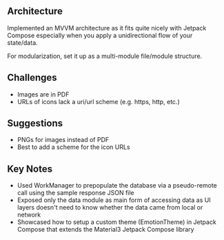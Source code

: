 ## Architecture

Implemented an MVVM architecture as it fits quite nicely with Jetpack Compose especially when you apply a unidirectional flow of your state/data.

For modularization, set it up as a multi-module file/module structure.

## Challenges

- Images are in PDF
- URLs of icons lack a uri/url scheme (e.g. https, http, etc.)

## Suggestions

- PNGs for images instead of PDF
- Best to add a scheme for the icon URLs

## Key Notes

- Used WorkManager to prepopulate the database via a pseudo-remote call using the sample response JSON file
- Exposed only the data module as main form of accessing data as UI layers doesn't need to know whether the data came from local or network
- Showcased how to setup a custom theme (EmotionTheme) in Jetpack Compose that extends the Material3 Jetpack Compose library
